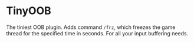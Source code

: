 # TinyOOB

The tiniest OOB plugin. Adds command `/frz`, which freezes the game thread for the specified time in seconds. For all your input buffering needs.
